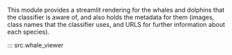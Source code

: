 This module provides a streamlit rendering for the whales and dolphins that the classifier is aware of, and also holds the 
metadata for them (images, class names that the classifier uses, and URLS for further information about each species).

::: src.whale_viewer
